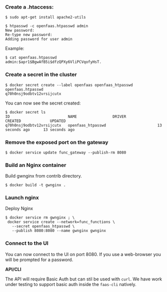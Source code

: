 ### Create a .htaccess:

```
$ sudo apt-get install apache2-utils
```

```
$ htpasswd -c openfaas.htpasswd admin
New password: 
Re-type new password: 
Adding password for user admin
```

Example:

```
$ cat openfaas.htpasswd 
admin:$apr1$BgwAfB5i$dfzQPXy6VliPCVqofyHsT.
```

### Create a secret in the cluster

```
$ docker secret create --label openfaas openfaas_htpasswd openfaas.htpasswd 
q70h0nsj9odbtv12vrsijcutx
```

You can now see the secret created:

```
$ docker secret ls
ID                          NAME                DRIVER              CREATED             UPDATED
q70h0nsj9odbtv12vrsijcutx   openfaas_htpasswd                       13 seconds ago      13 seconds ago
```

### Remove the exposed port on the gateway

```
$ docker service update func_gateway --publish-rm 8080
```

### Build an Nginx container

Build gwnginx from contrib directory. 

```
$ docker build -t gwnginx .
```

### Launch nginx

Deploy Nginx

```
$ docker service rm gwnginx ; \
 docker service create --network=func_functions \
   --secret openfaas_htpasswd \
   --publish 8080:8080 --name gwnginx gwnginx 
```

### Connect to the UI

You can now connect to the UI on port 8080. If you use a web-browser you will be prompted for a password.

**API/CLI**

The API will require Basic Auth but can stil be used with `curl`. We have work under testing to support basic auth inside the `faas-cli` natively.


